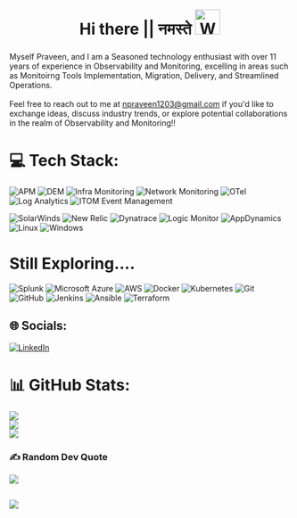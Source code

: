 <h1 align="center">Hi there || नमस्ते  <img src="https://raw.githubusercontent.com/nixin72/nixin72/master/wave.gif" 
         alt="Waving hand animated gif"
         height="45"
         width="45" /></h1>
<h3 align="center">
</h3>

Myself Praveen, and I am a Seasoned technology enthusiast with over 11 years of experience in Observability and Monitoring, excelling in areas such as Monitoirng Tools Implementation, Migration, Delivery, and Streamlined Operations. <br><br>Feel free to reach out to me at npraveen1203@gmail.com if you'd like to exchange ideas, discuss industry trends, or explore potential collaborations in the realm of Observability and Monitoring!!
 

# 💻 Tech Stack:

![APM](https://img.shields.io/badge/Application%20Performance%20Monitoring(APM)-FF5733?style=for-the-badge&logoColor=white)
![DEM](https://img.shields.io/badge/Digital%20experience%20monitoring(DEM)-9C27B0?style=for-the-badge&logoColor=white)
![Infra Monitoring](https://img.shields.io/badge/Infrastructure%20Monitoring-3F51B5?style=for-the-badge&logoColor=white)
![Network Monitoring](https://img.shields.io/badge/Network%20Performance%20Monitoring(NPM)-2196F3?style=for-the-badge&logoColor=white)
![OTel](https://img.shields.io/badge/-Open%20Telemetry(OTel)-D50000?style=for-the-badge&logo=OTel&logoColor=white)
![Log Analytics](https://img.shields.io/badge/-Log%20Analytics-00BCD4?style=for-the-badge&logoColor=white)
![ITOM Event Management](https://img.shields.io/badge/-ITOM%20Event%20Management-4CAF50?style=for-the-badge&logoColor=white)

![SolarWinds](https://img.shields.io/badge/-SolarWinds-FF9800?style=for-the-badge&logoColor=white)
![New Relic](https://img.shields.io/badge/-New%20Relic-795548?style=for-the-badge&logo=newrelic&logoColor=white)
![Dynatrace](https://img.shields.io/badge/-Dynatrace-9E9E9E?style=for-the-badge&logo=dynatrace&logoColor=white)
![Logic Monitor](https://img.shields.io/badge/-Logic%20Monitor-607D8B?style=for-the-badge&logoColor=white)
![AppDynamics](https://img.shields.io/badge/-AppDynamics-3D5AFE?style=for-the-badge&logo=appdynamics&logoColor=white)
![Linux](https://img.shields.io/badge/-Linux-FCC624?style=for-the-badge&logo=linux&logoColor=black)
![Windows](https://img.shields.io/badge/-Windows-0078D6?style=for-the-badge&logo=windows&logoColor=white)

# Still Exploring....
![Splunk](https://img.shields.io/badge/-Splunk-AA00FF?style=for-the-badge&logo=splunk&logoColor=white)
![Microsoft Azure](https://img.shields.io/badge/Azure-448AFF?style=for-the-badge&logo=microsoft-azure&logoColor=white)
![AWS](https://img.shields.io/badge/AWS-FF6F00?style=for-the-badge&logoColor=white)
![Docker](https://img.shields.io/badge/-Docker-00C853?style=for-the-badge&logo=docker&logoColor=white)
![Kubernetes](https://img.shields.io/badge/-Kubernetes-1DE9B6?style=for-the-badge&logo=kubernetes&logoColor=white)
![Git](https://img.shields.io/badge/-Git-FFC107?style=for-the-badge&logo=git&logoColor=white)
![GitHub](https://img.shields.io/badge/-GitHub-FF3D00?style=for-the-badge&logo=github&logoColor=white)
![Jenkins](https://img.shields.io/badge/-Jenkins-D50000?style=for-the-badge&logo=jenkins&logoColor=white)
![Ansible](https://img.shields.io/badge/-Ansible-2979FF?style=for-the-badge&logo=ansible&logoColor=white)
![Terraform](https://img.shields.io/badge/-Terraform-7B42BC?style=for-the-badge&logo=terraform&logoColor=white)


## 🌐 Socials:
[![LinkedIn](https://img.shields.io/badge/LinkedIn-%230077B5.svg?logo=linkedin&logoColor=white)](https://linkedin.com/in/praveennaidu)

# 📊 GitHub Stats:
![](https://github-readme-stats.vercel.app/api?username=observex&theme=shades-of-purple&hide_border=false&include_all_commits=false&count_private=false)<br/>
![](https://github-readme-streak-stats.herokuapp.com/?user=observex&theme=shades-of-purple&hide_border=false)<br/>
![](https://github-readme-stats.vercel.app/api/top-langs/?username=observex&theme=shades-of-purple&hide_border=false&include_all_commits=false&count_private=false&layout=compact)

### ✍️ Random Dev Quote
![](https://quotes-github-readme.vercel.app/api?type=horizontal&theme=merko)

![](https://visitcount.itsvg.in/api?id=ObserveX&label=Profile%20Views&color=4&icon=5&pretty=false)
---

<!-- Proudly created with GPRM ( https://gprm.itsvg.in ) -->
